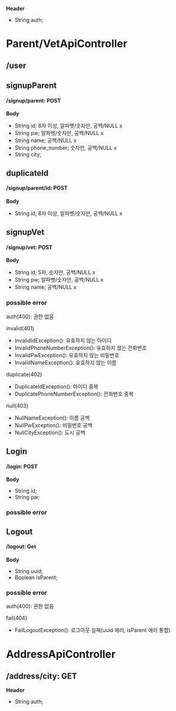 **Header**
- String auth;

# Parent/VetApiController

## /user

## signupParent
#### /signup/parent: POST

**Body**
- String id; 8자 이상, 알파벳/숫자만, 공백/NULL x
- String pw; 알파벳/숫자만, 공백/NULL x
- String name; 공백/NULL x
- String phone_number; 숫자만, 공백/NULL x
- String city;

## duplicateId
#### /signup/parent/id: POST

**Body**
- String id; 8자 이상, 알파벳/숫자만, 공백/NULL x

## signupVet
#### /signup/vet: POST

**Body**
- String id; 5자, 숫자만, 공백/NULL x
- String pw; 알파벳/숫자만, 공백/NULL x
- String name; 공백/NULL x

### possible error

auth(400): 권한 없음

invalid(401)
- InvalidIdException(): 유효하지 않는 아이디
- InvalidPhoneNumberException(): 유효하지 않는 전화번호
- InvalidPwException(): 유효하지 않는 비밀번호
- InvalidNameException(): 유효하지 않는 이름

duplicate(402)
- DuplicateIdException(): 아이디 중복
- DuplicatePhoneNumberException(): 전화번호 중복

null(403)
- NullNameException(): 이름 공백
- NullPwException():  비밀번호 공백
- NullCityException(): 도시 공백

## Login
#### /login: POST

**Body**
- String id;
- String pw;

### possible error

## Logout
#### /logout: Get

**Body**
- String uuid;
- Boolean isParent;

### possible error

auth(400): 권한 없음

fail(404)
- FailLogoutException(): 로그아웃 실패(uuid 에러, isParent 에러 통합)

# AddressApiController

## /address/city: GET
**Header**
- String auth;
